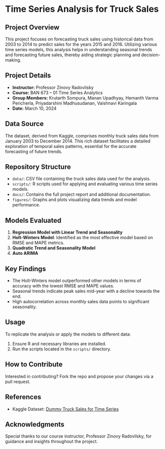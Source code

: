 # Time Series Analysis for Truck Sales

## Project Overview
This project focuses on forecasting truck sales using historical data from 2003 to 2014 to predict sales for the years 2015 and 2016. Utilizing various time series models, this analysis helps in understanding seasonal trends and forecasting future sales, thereby aiding strategic planning and decision-making.

## Project Details
- **Instructor:** Professor Zinovy Radovilsky
- **Course:** BAN 673 – 01 Time Series Analytics
- **Group Members:** Krutarth Sompura, Manan Upadhyay, Hemanth Varma Pericherla, Priyadarshini Madhusudanan, Vaishnavi Karingala
- **Date:** March 10, 2024

## Data Source
The dataset, derived from Kaggle, comprises monthly truck sales data from January 2003 to December 2014. This rich dataset facilitates a detailed exploration of temporal sales patterns, essential for the accurate forecasting of future trends.

## Repository Structure
- `data/`: CSV file containing the truck sales data used for the analysis.
- `scripts/`: R scripts used for applying and evaluating various time series models.
- `docs/`: Contains the full project report and additional documentation.
- `figures/`: Graphs and plots visualizing data trends and model performance.

## Models Evaluated
1. **Regression Model with Linear Trend and Seasonality**
2. **Holt-Winters Model**: Identified as the most effective model based on RMSE and MAPE metrics.
3. **Quadratic Trend and Seasonality Model**
4. **Auto ARIMA**

## Key Findings
- The Holt-Winters model outperformed other models in terms of accuracy with the lowest RMSE and MAPE values.
- Seasonal trends indicate peak sales mid-year with a decline towards the end.
- High autocorrelation across monthly sales data points to significant seasonality.

## Usage
To replicate the analysis or apply the models to different data:
1. Ensure R and necessary libraries are installed.
2. Run the scripts located in the `scripts/` directory.

## How to Contribute
Interested in contributing? Fork the repo and propose your changes via a pull request.

## References
- Kaggle Dataset: [Dummy Truck Sales for Time Series](https://www.kaggle.com/datasets/ddosad/dummy-truck-sales-for-time-series/data)

## Acknowledgments
Special thanks to our course instructor, Professor Zinovy Radovilsky, for guidance and insights throughout the project.
